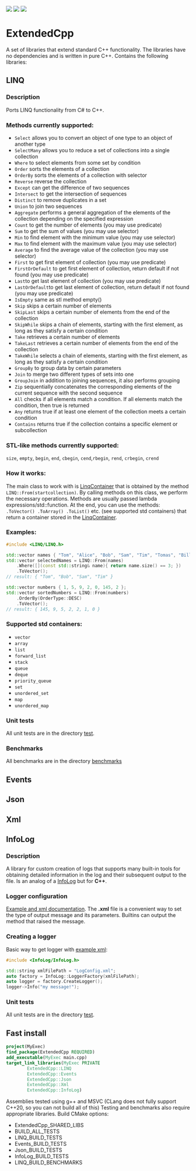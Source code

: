 [![](https://img.shields.io/badge/GoogleTest-green)](https://github.com/google/googletest)
[![](https://img.shields.io/badge/GoogleBenchmarks-blue)](https://github.com/google/benchmark)
[![](https://img.shields.io/badge/PugiXML-green)](https://github.com/zeux/pugixml)

# ExtendedCpp
A set of libraries that extend standard C++ functionality. The libraries have no dependencies and is written in pure C++.
Contains the following libraries:

## LINQ
### Description
Ports LINQ functionality from C# to C++.
### Methods currently supported:
- `Select` allows you to convert an object of one type to an object of another type
- `SelectMany` allows you to reduce a set of collections into a single collection
- `Where` to select elements from some set by condition
- `Order` sorts the elements of a collection
- `OrderBy` sorts the elements of a collection with selector
- `Reverse` reverse the collection
- `Except` can get the difference of two sequences
- `Intersect` to get the intersection of sequences
- `Distinct` to remove duplicates in a set
- `Union` to join two sequences
- `Aggregate` performs a general aggregation of the elements of the collection depending on the specified expression
- `Count` to get the number of elements (you may use predicate)
- `Sum` to get the sum of values (you may use selector)
- `Min` to find element with the minimum value (you may use selector)
- `Max` to find element with the maximum value (you may use selector)
- `Average` to find the average value of the collection (you may use selector)
- `First` to get first element of collection (you may use predicate)
- `FirstOrDefault` to get first element of collection, return default if not found (you may use predicate)
- `Last`to get last element of collection (you may use predicate)
- `LastOrDefault`to get last element of collection, return default if not found (you may use predicate)
- `IsEmpty` same as stl method empty()
- `Skip` skips a certain number of elements
- `SkipLast` skips a certain number of elements from the end of the collection
- `SkipWhile` skips a chain of elements, starting with the first element, as long as they satisfy a certain condition
- `Take` retrieves a certain number of elements
- `TakeLast` retrieves a certain number of elements from the end of the collection
- `TakeWhile` selects a chain of elements, starting with the first element, as long as they satisfy a certain condition
- `GroupBy` to group data by certain parameters
- `Join` to merge two different types of sets into one
- `GroupJoin` in addition to joining sequences, it also performs grouping
- `Zip` sequentially concatenates the corresponding elements of the current sequence with the second sequence
- `All` checks if all elements match a condition. If all elements match the condition, then true is returned
- `Any` returns true if at least one element of the collection meets a certain condition
- `Contains` returns true if the collection contains a specific element or subcollection
### STL-like methods currently supported:
`size`, `empty`, `begin`, `end`, `cbegin`, `cend`,`rbegin`, `rend`, `crbegin`, `crend`
### How it works:
The main class to work with is [LinqContainer](https://github.com/KorablikDimak/ExtendedCpp/blob/master/include/LINQ/LinqContainer.h) 
that is obtained by the method `LINQ::From(startcollection)`. By calling methods on this class, we perform the necessary operations. 
Methods are usually passed lambda expressions/std::function.
At the end, you can use the methods: `.ToVector() .ToArray() .ToList()` etc. 
(see supported std containers) that return a container stored in the 
[LinqContainer](https://github.com/KorablikDimak/ExtendedCpp/blob/master/include/LINQ/LinqContainer.h). 
### Examples:
```C++
#include <LINQ/LINQ.h>

std::vector names { "Tom", "Alice", "Bob", "Sam", "Tim", "Tomas", "Bill" };
std::vector selectedNames = LINQ::From(names)
    .Where([](const std::string& name){ return name.size() == 3; })
    .ToVector();
// result: { "Tom", "Bob", "Sam", "Tim" }

std::vector numbers { 1, 5, 9, 2, 0, 145, 2 };
std::vector sortedNumbers = LINQ::From(numbers)
    .OrderBy(OrderType::DESC)
    .ToVector();
// result: { 145, 9, 5, 2, 2, 1, 0 }
```
### Supported std containers:
- `vector`
- `array`
- `list`
- `forward_list`
- `stack`
- `queue`
- `deque`
- `priority_queue`
- `set`
- `unordered_set`
- `map`
- `unordered_map`
### Unit tests
All unit tests are in the directory [test](https://github.com/KorablikDimak/ExtendedCpp/tree/master/tests/LINQ).
### Benchmarks
All benchmarks are in the directory [benchmarks](https://github.com/KorablikDimak/ExtendedCpp/tree/master/benchmarks)


## Events


## Json


## Xml


## InfoLog
### Description
A library for custom creation of logs that supports many built-in tools for obtaining detailed information in the log and their subsequent output to the file.
Is an analog of a [InfoLog](https://github.com/KorablikDimak/InfoLog) but for **C++**.
### Logger configuration
[Example and xml documentation](https://github.com/KorablikDimak/ExtendedCpp/blob/master/LogConfig.xml).
The **.xml** file is a convenient way to set the type of output message and its parameters. Builtins can output the method that raised the message.
### Creating a logger
Basic way to get logger with [example xml](https://github.com/KorablikDimak/ExtendedCpp/blob/master/LogConfig.xml):
```C++
#include <InfoLog/InfoLog.h>

std::string xmlFilePath = "LogConfig.xml";
auto factory = InfoLog::LoggerFactory(xmlFilePath);
auto logger = factory.CreateLogger();
logger->Info("my message!");
```
### Unit tests
All unit tests are in the directory [test](https://github.com/KorablikDimak/ExtendedCpp/tree/master/tests/InfoLog).


## Fast install
```CMake
project(MyExec)
find_package(ExtendedCpp REQUIRED)
add_executable(MyExec main.cpp)
target_link_libraries(MyExec PRIVATE 
        ExtendedCpp::LINQ 
        ExtendedCpp::Events 
        ExtendedCpp::Json 
        ExtendedCpp::Xml 
        ExtendedCpp::InfoLog)
```
Assemblies tested using g++ and MSVC (CLang does not fully support C++20, so you can not build all of this)
Testing and benchmarks also require appropriate libraries.
Build CMake options:
- ExtendedCpp_SHARED_LIBS
- BUILD_ALL_TESTS
- LINQ_BUILD_TESTS
- Events_BUILD_TESTS
- Json_BUILD_TESTS
- InfoLog_BUILD_TESTS
- LINQ_BUILD_BENCHMARKS